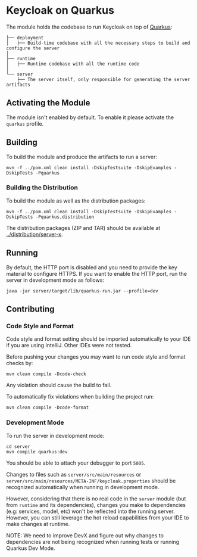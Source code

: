 # Keycloak on Quarkus

The module holds the codebase to run Keycloak on top of [Quarkus](https://quarkus.io/):

```
├── deployment
│   ├── Build-time codebase with all the necessary steps to build and configure the server
│
├── runtime
│   ├── Runtime codebase with all the runtime code
│
└── server
    ├── The server itself, only responsible for generating the server artifacts
``` 

## Activating the Module

The module isn't enabled by default. To enable it please activate the `quarkus` profile. 

## Building

To build the module and produce the artifacts to run a server:

    mvn -f ../pom.xml clean install -DskipTestsuite -DskipExamples -DskipTests -Pquarkus

### Building the Distribution
    
To build the module as well as the distribution packages:

    mvn -f ../pom.xml clean install -DskipTestsuite -DskipExamples -DskipTests -Pquarkus,distribution

The distribution packages (ZIP and TAR) should be available at [../distribution/server-x](../distribution/server-x/target).

## Running

By default, the HTTP port is disabled and you need to provide the key material to configure HTTPS. If you want to enable
the HTTP port, run the server in development mode as follows:

    java -jar server/target/lib/quarkus-run.jar --profile=dev

## Contributing

### Code Style and Format

Code style and format setting should be imported automatically to your IDE if you are using IntelliJ. Other IDEs were
not tested.

Before pushing your changes you may want to run code style and format checks by:

    mvn clean compile -Dcode-check
    
Any violation should cause the build to fail.

To automatically fix violations when building the project run:

    mvn clean compile -Dcode-format

### Development Mode

To run the server in development mode:

    cd server
    mvn compile quarkus:dev
    
You should be able to attach your debugger to port `5005`.

Changes to files such as `server/src/main/resources` or `server/src/main/resources/META-INF/keycloak.properties` should
be recognized automatically when running in development mode.

However, considering that there is no real code in the `server` module (but from `runtime` and its dependencies), changes you make to
dependencies (e.g: services, model, etc) won't be reflected into the running server. However, you can still leverage the
hot reload capabilities from your IDE to make changes at runtime.

NOTE: We need to improve DevX and figure out why changes to dependencies are not being recognized when running tests or running 
Quarkus Dev Mode. 
